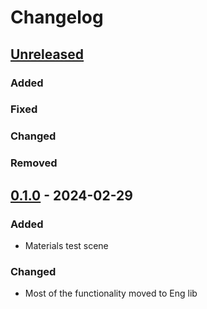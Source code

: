 # Changelog

## [Unreleased]

### Added

### Fixed

### Changed

### Removed


## [0.1.0] - 2024-02-29

### Added

- Materials test scene

### Changed

- Most of the functionality moved to Eng lib

[Unreleased]: https://github.com/sergcpp/DummyEngine/compare/v0.1.0...master
[0.1.0]: https://github.com/sergcpp/DummyEngine/releases/v0.1.0
